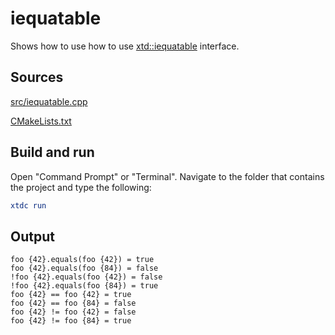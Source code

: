 # iequatable

Shows how to use how to use [xtd::iequatable](https://gammasoft71.github.io/xtd/reference_guides/latest/classxtd_1_1iequatable.html) interface.

## Sources

[src/iequatable.cpp](src/iequatable.cpp)

[CMakeLists.txt](CMakeLists.txt)

## Build and run

Open "Command Prompt" or "Terminal". Navigate to the folder that contains the project and type the following:

```cmake
xtdc run
```

## Output

```
foo {42}.equals(foo {42}) = true
foo {42}.equals(foo {84}) = false
!foo {42}.equals(foo {42}) = false
!foo {42}.equals(foo {84}) = true
foo {42} == foo {42} = true
foo {42} == foo {84} = false
foo {42} != foo {42} = false
foo {42} != foo {84} = true
```
